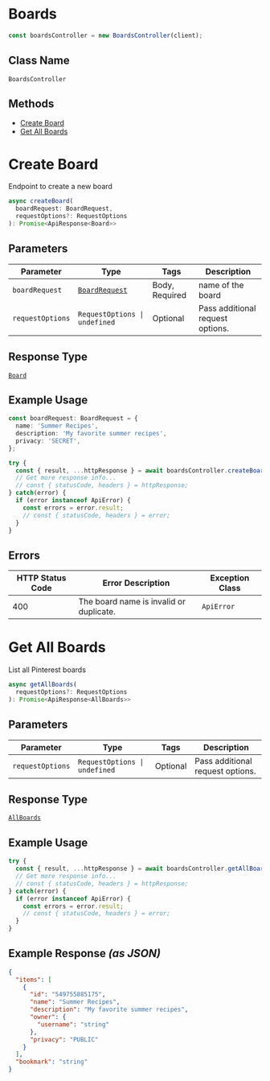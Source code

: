 # Boards

```ts
const boardsController = new BoardsController(client);
```

## Class Name

`BoardsController`

## Methods

* [Create Board](../../doc/controllers/boards.md#create-board)
* [Get All Boards](../../doc/controllers/boards.md#get-all-boards)


# Create Board

Endpoint to create a new board

```ts
async createBoard(
  boardRequest: BoardRequest,
  requestOptions?: RequestOptions
): Promise<ApiResponse<Board>>
```

## Parameters

| Parameter | Type | Tags | Description |
|  --- | --- | --- | --- |
| `boardRequest` | [`BoardRequest`](../../doc/models/board-request.md) | Body, Required | name of the board |
| `requestOptions` | `RequestOptions \| undefined` | Optional | Pass additional request options. |

## Response Type

[`Board`](../../doc/models/board.md)

## Example Usage

```ts
const boardRequest: BoardRequest = {
  name: 'Summer Recipes',
  description: 'My favorite summer recipes',
  privacy: 'SECRET',
};

try {
  const { result, ...httpResponse } = await boardsController.createBoard(boardRequest);
  // Get more response info...
  // const { statusCode, headers } = httpResponse;
} catch(error) {
  if (error instanceof ApiError) {
    const errors = error.result;
    // const { statusCode, headers } = error;
  }
}
```

## Errors

| HTTP Status Code | Error Description | Exception Class |
|  --- | --- | --- |
| 400 | The board name is invalid or duplicate. | `ApiError` |


# Get All Boards

List all Pinterest boards

```ts
async getAllBoards(
  requestOptions?: RequestOptions
): Promise<ApiResponse<AllBoards>>
```

## Parameters

| Parameter | Type | Tags | Description |
|  --- | --- | --- | --- |
| `requestOptions` | `RequestOptions \| undefined` | Optional | Pass additional request options. |

## Response Type

[`AllBoards`](../../doc/models/all-boards.md)

## Example Usage

```ts
try {
  const { result, ...httpResponse } = await boardsController.getAllBoards();
  // Get more response info...
  // const { statusCode, headers } = httpResponse;
} catch(error) {
  if (error instanceof ApiError) {
    const errors = error.result;
    // const { statusCode, headers } = error;
  }
}
```

## Example Response *(as JSON)*

```json
{
  "items": [
    {
      "id": "549755885175",
      "name": "Summer Recipes",
      "description": "My favorite summer recipes",
      "owner": {
        "username": "string"
      },
      "privacy": "PUBLIC"
    }
  ],
  "bookmark": "string"
}
```

